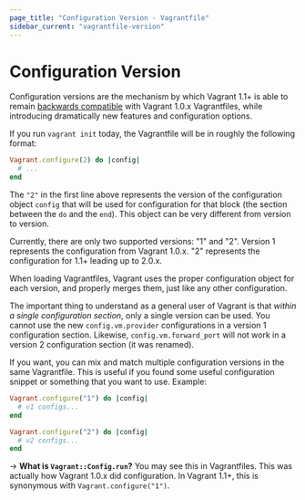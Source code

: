 ```yaml
---
page_title: "Configuration Version - Vagrantfile"
sidebar_current: "vagrantfile-version"
---
```


# Configuration Version

Configuration versions are the mechanism by which Vagrant 1.1+ is able
to remain [backwards compatible](/docs/installation/backwards-compatibility.html)
with Vagrant 1.0.x Vagrantfiles, while introducing dramatically new features
and configuration options.

If you run `vagrant init` today, the Vagrantfile will be in roughly the
following format:

```ruby
Vagrant.configure(2) do |config|
  # ...
end
```

The `"2"` in the first line above represents the version of the configuration
object `config` that will be used for configuration for that block (the
section between the `do` and the `end`). This object can be very
different from version to version.

Currently, there are only two supported versions: "1" and "2". Version 1
represents the configuration from Vagrant 1.0.x. "2" represents the configuration
for 1.1+ leading up to 2.0.x.

When loading Vagrantfiles, Vagrant uses the proper configuration object
for each version, and properly merges them, just like any other configuration.

The important thing to understand as a general user of Vagrant is that
_within a single configuration section_, only a single version can be used.
You cannot use the new `config.vm.provider` configurations in a version 1
configuration section. Likewise, `config.vm.forward_port` will not work
in a version 2 configuration section (it was renamed).

If you want, you can mix and match multiple configuration versions in the
same Vagrantfile. This is useful if you found some useful configuration
snippet or something that you want to use. Example:

```ruby
Vagrant.configure("1") do |config|
  # v1 configs...
end

Vagrant.configure("2") do |config|
  # v2 configs...
end
```

-> **What is `Vagrant::Config.run`?** You may see this in Vagrantfiles. This
was actually how Vagrant 1.0.x did configuration. In Vagrant 1.1+, this is
synonymous with `Vagrant.configure("1")`.
